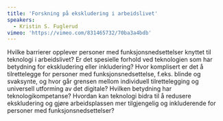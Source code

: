 ```yaml
---
title: 'Forskning på ekskludering i arbeidslivet'
speakers:
  - Kristin S. Fuglerud
vimeo: 'https://vimeo.com/831465732/70ba3a4bdb'
---
```


Hvilke barrierer opplever personer med funksjonsnedsettelser knyttet til teknologi i arbeidslivet? Er det spesielle forhold ved teknologien som har betydning for ekskludering eller inkludering? Hvor komplisert er det å tilrettelegge for personer med funksjonsnedsettelse, f.eks. blinde og svaksynte, og hvor går grensen mellom individuell tilrettelegging og universell utforming av det digitale? Hvilken betydning har teknologikompetanse? Hvordan kan teknologi bidra til å redusere ekskludering og gjøre arbeidsplassen mer tilgjengelig og inkluderende for personer med funksjonsnedsettelser?